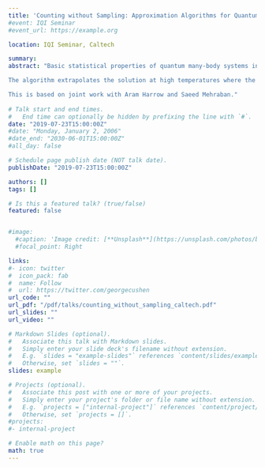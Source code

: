 ```yaml
---
title: 'Counting without Sampling: Approximation Algorithms for Quantum Many-Body Systems at Finite Temperatures'
#event: IQI Seminar
#event_url: https://example.org

location: IQI Seminar, Caltech

summary:  
abstract: "Basic statistical properties of quantum many-body systems in thermal equilibrium including the free energy, entropy, and average energy can be obtained from the partition function. This talk will focus on the problem of estimating the partition function which has been the subject of various numerical and theoretical studies both in statistical physics and computer science. It is well known that this problem is computationally hard in the worst case. In this talk, I will present a quasi-polynomial time algorithm that estimates the partition function of quantum many-body systems above the phase transition point.

The algorithm extrapolates the solution at high temperatures where the problem is easy to low temperatures where finding the solution is harder. The running time of this algorithm relies on the locus of the complex zeros of the partition function. I will talk about cases where we can locate these complex zeros. I will also discuss the relation between other signatures of the phase transition such as the exponential decay of correlations and the locus of these zeros.

This is based on joint work with Aram Harrow and Saeed Mehraban."
 
# Talk start and end times.
#   End time can optionally be hidden by prefixing the line with `#`.
date: "2019-07-23T15:00:00Z"
#date: "Monday, January 2, 2006"
#date_end: "2030-06-01T15:00:00Z"
#all_day: false

# Schedule page publish date (NOT talk date).
publishDate: "2019-07-23T15:00:00Z"

authors: []
tags: []

# Is this a featured talk? (true/false)
featured: false


#image:
  #caption: 'Image credit: [**Unsplash**](https://unsplash.com/photos/bzdhc5b3Bxs)'
  #focal_point: Right

links:
#- icon: twitter
#  icon_pack: fab
#  name: Follow
#  url: https://twitter.com/georgecushen
url_code: ""
url_pdf: "/pdf/talks/counting_without_sampling_caltech.pdf"
url_slides: ""
url_video: ""

# Markdown Slides (optional).
#   Associate this talk with Markdown slides.
#   Simply enter your slide deck's filename without extension.
#   E.g. `slides = "example-slides"` references `content/slides/example-slides.md`.
#   Otherwise, set `slides = ""`.
slides: example

# Projects (optional).
#   Associate this post with one or more of your projects.
#   Simply enter your project's folder or file name without extension.
#   E.g. `projects = ["internal-project"]` references `content/project/deep-learning/index.md`.
#   Otherwise, set `projects = []`.
#projects:
#- internal-project

# Enable math on this page?
math: true
---
```


<!-- {{% alert note %}}
Click on the **Slides** button above to view the built-in slides feature.
{{% /alert %}} -->

<!-- Slides can be added in a few ways:

- **Create** slides using Academic's [*Slides*](https://sourcethemes.com/academic/docs/managing-content/#create-slides) feature and link using `slides` parameter in the front matter of the talk file
- **Upload** an existing slide deck to `static/` and link using `url_slides` parameter in the front matter of the talk file
- **Embed** your slides (e.g. Google Slides) or presentation video on this page using [shortcodes](https://sourcethemes.com/academic/docs/writing-markdown-latex/).

Further talk details can easily be added to this page using *Markdown* and $\rm \LaTeX$ math code. -->
